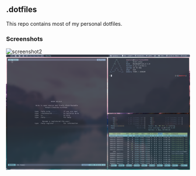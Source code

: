 ## .dotfiles

This repo contains most of my personal dotfiles.

### Screenshots
![screenshot2](https://raw.githubusercontent.com/dominicbraam/.dotfiles/main/screenshots/22-03-21/screenshot2.png)
![screenshot1](https://raw.githubusercontent.com/dominicbraam/.dotfiles/main/screenshots/22-03-21/screenshot1.png)
